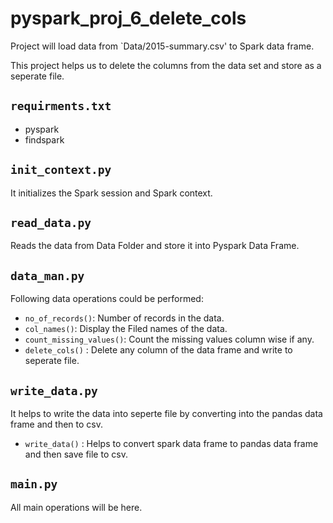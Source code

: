 # pyspark_proj_6_delete_cols

Project will load data from `Data/2015-summary.csv' to Spark data frame.

This project helps us to delete the columns from the data set and store as a seperate file.

## `requirments.txt`
- pyspark
- findspark

## `init_context.py`
It initializes the Spark session and Spark context.

## `read_data.py`
Reads the data from Data Folder and store it into Pyspark Data Frame.

## `data_man.py`
Following data operations could be performed:
- `no_of_records()`: Number of records in the data.
- `col_names()`: Display the Filed names of the data.
- `count_missing_values()`: Count the missing values column wise if any.
- `delete_cols()` : Delete any column of the data frame and write to seperate file.

## `write_data.py`
It helps to write the data into seperte file by converting into the pandas data frame and then to csv.
- `write_data()` : Helps to convert spark data frame to pandas data frame and then save file to csv.

## `main.py`

All main operations will be here.
